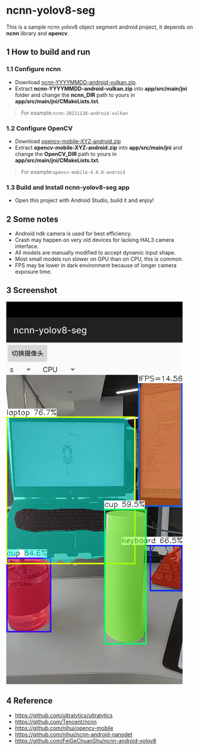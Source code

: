 # ncnn-yolov8-seg


This is a sample ncnn yolov8 object segment android project, it depends on **ncnn** library and **opencv**.


## 1 How to build and run

### 1.1 Configure ncnn

* Download [ncnn-YYYYMMDD-android-vulkan.zip](https://github.com/Tencent/ncnn/releases).
* Extract **ncnn-YYYYMMDD-android-vulkan.zip** into **app/src/main/jni** folder and change the **ncnn_DIR** path to yours in **app/src/main/jni/CMakeLists.txt**.

> For example:`ncnn-20221128-android-vulkan`

### 1.2 Configure OpenCV

* Download [opencv-mobile-XYZ-android.zip](https://github.com/nihui/opencv-mobile)
* Extract **opencv-mobile-XYZ-android.zip** into **app/src/main/jni** and change the **OpenCV_DIR** path to yours in **app/src/main/jni/CMakeLists.txt**.

> For example:`opencv-mobile-4.6.0-android`

### 1.3 Build and Install ncnn-yolov8-seg app

* Open this project with Android Studio, build it and enjoy!

## 2 Some notes

* Android ndk camera is used for best efficiency.
* Crash may happen on very old devices for lacking HAL3 camera interface.
* All models are manually modified to accept dynamic input shape.
* Most small models run slower on GPU than on CPU, this is common.
* FPS may be lower in dark environment because of longer camera exposure time.

## 3 Screenshot

![](./doc/20230209114529.jpg)

## 4 Reference

- https://github.com/ultralytics/ultralytics 
- https://github.com/Tencent/ncnn
- https://github.com/nihui/opencv-mobile
- https://github.com/nihui/ncnn-android-nanodet 
- https://github.com/FeiGeChuanShu/ncnn-android-yolov8
